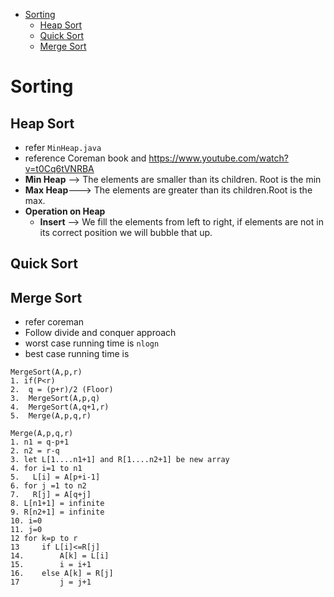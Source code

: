 - [Sorting](#sorting)
   - [Heap Sort](#heap-sort)
   - [Quick Sort](#quick-sort)
   - [Merge Sort](#merge-sort)
  
# Sorting
## Heap Sort

- refer ```MinHeap.java```
- reference  Coreman book and https://www.youtube.com/watch?v=t0Cq6tVNRBA
- **Min Heap** --> The elements are smaller than its children. Root is the min
- **Max Heap**---> The elements are greater than its children.Root is the max.
- **Operation on Heap**
   - **Insert** --> We fill the elements from left to right, if elements are not in its correct position we will bubble that up.
## Quick Sort
## Merge Sort
- refer coreman 
- Follow divide and conquer approach
- worst case running time is ``` nlogn ```
- best case running time is 
  
```
MergeSort(A,p,r)
1. if(P<r)
2.  q = (p+r)/2 (Floor)
3.  MergeSort(A,p,q)
4.  MergeSort(A,q+1,r)
5.  Merge(A,p,q,r)
```

```
Merge(A,p,q,r)
1. n1 = q-p+1
2. n2 = r-q
3. let L[1....n1+1] and R[1....n2+1] be new array
4. for i=1 to n1
5.   L[i] = A[p+i-1]
6. for j =1 to n2
7.   R[j] = A[q+j]
8. L[n1+1] = infinite
9. R[n2+1] = infinite
10. i=0
11. j=0
12 for k=p to r
13     if L[i]<=R[j]
14.        A[k] = L[i]
15.        i = i+1
16.    else A[k] = R[j]
17         j = j+1
```
